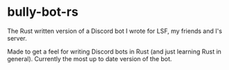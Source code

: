 # bully-bot-rs
The Rust written version of a Discord bot I wrote for LSF, my friends and I's server.

Made to get a feel for writing Discord bots in Rust (and just learning Rust in general). Currently the most up to date version of the bot.

